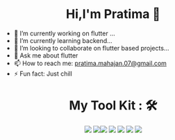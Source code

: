 <h1 align = "center">Hi,I'm Pratima 👋</h1>

- 🔭 I’m currently working on flutter ...
- 🌱 I’m currently learning backend...
- 👯 I’m looking to collaborate on flutter based projects...
- 💬 Ask me about flutter
- 📫 How to reach me: pratima.mahajan.07@gmail.com
- ⚡ Fun fact: Just chill


<h1 align="center">  My Tool Kit : 🛠  </h1>

<div align="center">
<img src="https://img.shields.io/badge/Android Studio%20-%231572B6.svg?&style=for-the-badge&logo=android&logoColor=white">    <img src="https://img.shields.io/badge/python%20-%2314354C.svg?&style=for-the-badge&logo=python&logoColor=white"><img src="https://img.shields.io/badge/git%20-%23F05033.svg?&style=for-the-badge&logo=git&logoColor=white">   <img src="http://img.shields.io/badge/-VS%20Code-000000?style=for-the-badge&logo=Visual-studio-code&logoColor=blue"> <img src="https://img.shields.io/badge/Canva-%2300C4CC.svg?&style=for-the-badge&logo=Canva&logoColor=white">  <img src="https://img.shields.io/badge/Figma-F24E1E?style=for-the-badge&logo=figma&logoColor=white">  <img src="https://img.shields.io/badge/firebase-ffca28?style=for-the-badge&logo=firebase&logoColor=black">
</div>
<br><br>

<div align="center">
 
